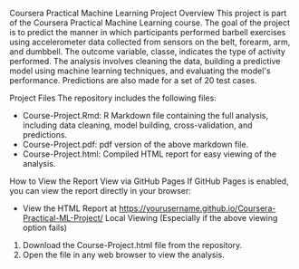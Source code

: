  Coursera Practical Machine Learning Project
 Overview
This project is part of the Coursera Practical Machine Learning course. The goal of the project is to predict the manner in which participants performed barbell exercises using accelerometer data collected from sensors on the belt, forearm, arm, and dumbbell. The outcome variable, classe, indicates the type of activity performed. 
The analysis involves cleaning the data, building a predictive model using machine learning techniques, and evaluating the model's performance. Predictions are also made for a set of 20 test cases.

Project Files
The repository includes the following files:
- Course-Project.Rmd: R Markdown file containing the full analysis, including data cleaning, model building, cross-validation, and predictions.
- Course-Project.pdf: pdf version of the above markdown file.
- Course-Project.html: Compiled HTML report for easy viewing of the analysis. 

 How to View the Report
 View via GitHub Pages
If GitHub Pages is enabled, you can view the report directly in your browser:
- View the HTML Report at https://yourusername.github.io/Coursera-Practical-ML-Project/
 Local Viewing (Especially if the above viewing option fails)
1. Download the Course-Project.html file from the repository.
2. Open the file in any web browser to view the analysis.
